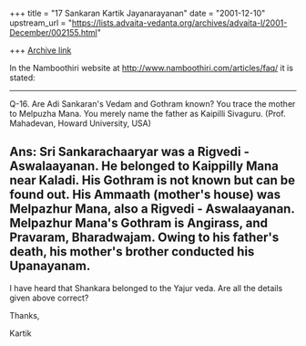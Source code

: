 +++
title = "17 Sankaran Kartik Jayanarayanan"
date = "2001-12-10"
upstream_url = "https://lists.advaita-vedanta.org/archives/advaita-l/2001-December/002155.html"

+++
[Archive link](https://lists.advaita-vedanta.org/archives/advaita-l/2001-December/002155.html)

In the Namboothiri website at http://www.namboothiri.com/articles/faq/ it
is stated:

-------------
Q-16. Are Adi Sankaran's Vedam and Gothram known? You trace the mother to
Melpuzha Mana. You merely name the father as Kaipilli Sivaguru. (Prof.
Mahadevan, Howard University, USA)

Ans: Sri Sankarachaaryar was a Rigvedi - Aswalaayanan. He belonged to
Kaippilly Mana near Kaladi. His Gothram is not known but can be found out.
His Ammaath (mother's house) was Melpazhur Mana, also a Rigvedi -
Aswalaayanan. Melpazhur Mana's Gothram is Angirass, and Pravaram,
Bharadwajam. Owing to his father's death, his mother's brother conducted
his Upanayanam.
-------------

I have heard that Shankara belonged to the Yajur veda. Are all the details
given above correct?

Thanks,

Kartik

